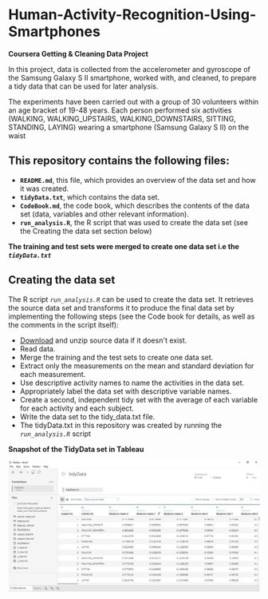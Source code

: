 # Human-Activity-Recognition-Using-Smartphones

**Coursera Getting & Cleaning Data Project**

In this project, data is collected from the accelerometer and gyroscope of the Samsung Galaxy S II smartphone, worked with, and cleaned, to prepare a tidy data that can be used for later analysis.

The experiments have been carried out with a group of 30 volunteers within an age bracket of 19-48 years. Each person performed six activities (WALKING, WALKING_UPSTAIRS, WALKING_DOWNSTAIRS, SITTING, STANDING, LAYING) wearing a smartphone (Samsung Galaxy S II) on the waist

## This repository contains the following files:

* **`README.md`**, this file, which provides an overview of the data set and how it was created.
* **`tidyData.txt`**, which contains the data set.
* **`CodeBook.md`**, the code book, which describes the contents of the data set (data, variables and other relevant information).
* **`run_analysis.R`**, the R script that was used to create the data set (see the Creating the data set section below)

**The training and test sets were merged to create one data set i.e the _`tidyData.txt`_**

## Creating the data set

The R script _`run_analysis.R`_ can be used to create the data set. It retrieves the source data set and transforms it to produce the final data set by implementing the following steps (see the Code book for details, as well as the comments in the script itself):

* [Download](https://d396qusza40orc.cloudfront.net/getdata%2Fprojectfiles%2FUCI%20HAR%20Dataset.zip) and unzip source data if it doesn't exist.
* Read data.
* Merge the training and the test sets to create one data set.
* Extract only the measurements on the mean and standard deviation for each measurement.
* Use descriptive activity names to name the activities in the data set.
* Appropriately label the data set with descriptive variable names.
* Create a second, independent tidy set with the average of each variable for each activity and each subject.
* Write the data set to the tidy_data.txt file.
* The tidyData.txt in this repository was created by running the _`run_analysis.R`_ script 

**Snapshot of the TidyData set in Tableau**

![](Images/TidyData.png)
